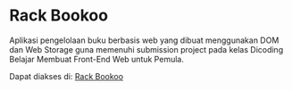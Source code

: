 # Rack Bookoo
Aplikasi pengelolaan buku berbasis web yang dibuat menggunakan DOM dan Web Storage guna memenuhi submission project pada kelas Dicoding Belajar Membuat Front-End Web untuk Pemula.

Dapat diakses di: [Rack Bookoo](https://nashiraoksa.github.io/rackbookoo-dicoding-submission/)
